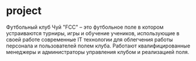 # project
Футбольный клуб Чуй "FCC" – это футбольное поле в котором устраиваются турниры, игры и обучение учеников, использующие в своей работе современные IT технологии для облегчения работы персонала и пользователей полем клуба. Работают квалифицированные менеджеры и администраторы управления клубом и реализацией поля.
